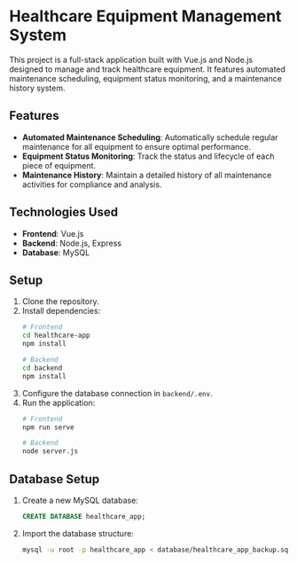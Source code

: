 # Healthcare Equipment Management System

This project is a full-stack application built with Vue.js and Node.js designed to manage and track healthcare equipment. It features automated maintenance scheduling, equipment status monitoring, and a maintenance history system.

## Features

- **Automated Maintenance Scheduling**: Automatically schedule regular maintenance for all equipment to ensure optimal performance.
- **Equipment Status Monitoring**: Track the status and lifecycle of each piece of equipment.
- **Maintenance History**: Maintain a detailed history of all maintenance activities for compliance and analysis.

## Technologies Used

- **Frontend**: Vue.js
- **Backend**: Node.js, Express
- **Database**: MySQL

## Setup

1. Clone the repository.
2. Install dependencies:
   ```bash
   # Frontend
   cd healthcare-app
   npm install

   # Backend
   cd backend
   npm install
   ```
3. Configure the database connection in `backend/.env`.
4. Run the application:
   ```bash
   # Frontend
   npm run serve

   # Backend
   node server.js
   ```
   
## Database Setup

1. Create a new MySQL database:
   ```sql
   CREATE DATABASE healthcare_app;
   ```

2. Import the database structure:
   ```bash
   mysql -u root -p healthcare_app < database/healthcare_app_backup.sql
   ```
